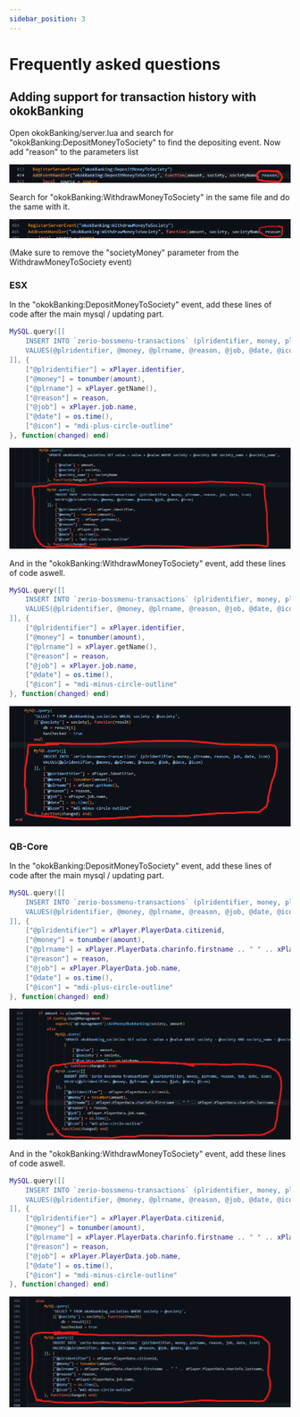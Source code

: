 ```yaml
---
sidebar_position: 3
---
```


# Frequently asked questions

## Adding support for transaction history with okokBanking

Open okokBanking/server.lua and search for "okokBanking:DepositMoneyToSociety" to find the depositing event. Now add "reason" to the parameters list

![Transaction History Image](./assets/images/faq1.webp)

Search for "okokBanking:WithdrawMoneyToSociety" in the same file and do the same with it.

![Transaction History Image](./assets/images/faq2.webp)

(Make sure to remove the "societyMoney" parameter from the WithdrawMoneyToSociety event)

### ESX

In the "okokBanking:DepositMoneyToSociety" event, add these lines of code after the main mysql / updating part.

```lua
MySQL.query([[
    INSERT INTO `zerio-bossmenu-transactions` (plridentifier, money, plrname, reason, job, date, icon)
    VALUES(@plridentifier, @money, @plrname, @reason, @job, @date, @icon)
]], {
    ["@plridentifier"] = xPlayer.identifier,
    ["@money"] = tonumber(amount),
    ["@plrname"] = xPlayer.getName(),
    ["@reason"] = reason,
    ["@job"] = xPlayer.job.name,
    ["@date"] = os.time(),
    ["@icon"] = "mdi-plus-circle-outline"
}, function(changed) end)
```

![Transaction History Image](./assets/images/faq3.webp)

And in the "okokBanking:WithdrawMoneyToSociety" event, add these lines of code aswell.

```lua
MySQL.query([[
    INSERT INTO `zerio-bossmenu-transactions` (plridentifier, money, plrname, reason, job, date, icon)
    VALUES(@plridentifier, @money, @plrname, @reason, @job, @date, @icon)
]], {
    ["@plridentifier"] = xPlayer.identifier,
    ["@money"] = tonumber(amount),
    ["@plrname"] = xPlayer.getName(),
    ["@reason"] = reason,
    ["@job"] = xPlayer.job.name,
    ["@date"] = os.time(),
    ["@icon"] = "mdi-minus-circle-outline"
}, function(changed) end)
```

![Transaction History Image](./assets/images/faq4.webp)

### QB-Core

In the "okokBanking:DepositMoneyToSociety" event, add these lines of code after the main mysql / updating part.

```lua
MySQL.query([[
    INSERT INTO `zerio-bossmenu-transactions` (plridentifier, money, plrname, reason, job, date, icon)
    VALUES(@plridentifier, @money, @plrname, @reason, @job, @date, @icon)
]], {
    ["@plridentifier"] = xPlayer.PlayerData.citizenid,
    ["@money"] = tonumber(amount),
    ["@plrname"] = xPlayer.PlayerData.charinfo.firstname .. " " .. xPlayer.PlayerData.charinfo.lastname,
    ["@reason"] = reason,
    ["@job"] = xPlayer.PlayerData.job.name,
    ["@date"] = os.time(),
    ["@icon"] = "mdi-plus-circle-outline"
}, function(changed) end)
```

![Transaction History Image](./assets/images/faq5.webp)

And in the "okokBanking:WithdrawMoneyToSociety" event, add these lines of code aswell.

```lua
MySQL.query([[
    INSERT INTO `zerio-bossmenu-transactions` (plridentifier, money, plrname, reason, job, date, icon)
    VALUES(@plridentifier, @money, @plrname, @reason, @job, @date, @icon)
]], {
    ["@plridentifier"] = xPlayer.PlayerData.citizenid,
    ["@money"] = tonumber(amount),
    ["@plrname"] = xPlayer.PlayerData.charinfo.firstname .. " " .. xPlayer.PlayerData.charinfo.lastname,
    ["@reason"] = reason,
    ["@job"] = xPlayer.PlayerData.job.name,
    ["@date"] = os.time(),
    ["@icon"] = "mdi-minus-circle-outline"
}, function(changed) end)
```

![Transaction History Image](./assets/images/faq6.webp)
